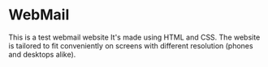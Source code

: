 # WebMail
This is a test webmail website
It's made using HTML and CSS. The website is tailored to fit conveniently on screens with different resolution (phones and desktops alike). 
